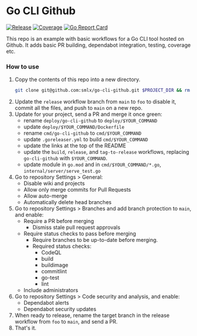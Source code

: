 # Go CLI Github

[![Release](https://github.com/smlx/go-cli-github/actions/workflows/release.yaml/badge.svg)](https://github.com/smlx/go-cli-github/actions/workflows/release.yaml)
[![Coverage](https://coveralls.io/repos/github/smlx/go-cli-github/badge.svg?branch=main)](https://coveralls.io/github/smlx/go-cli-github?branch=main)
[![Go Report Card](https://goreportcard.com/badge/github.com/smlx/go-cli-github)](https://goreportcard.com/report/github.com/smlx/go-cli-github)

This repo is an example with basic workflows for a Go CLI tool hosted on Github.
It adds basic PR building, dependabot integration, testing, coverage etc.

### How to use

1. Copy the contents of this repo into a new directory.
   ```bash
   git clone git@github.com:smlx/go-cli-github.git $PROJECT_DIR && rm -rf ./$PROJECT_DIR/.git
   ```
2. Update the `release` workflow branch from `main` to `foo` to disable it, commit all the files, and push to `main` on a new repo.
2. Update for your project, send a PR and merge it once green:
   * rename `deploy/go-cli-github` to `deploy/$YOUR_COMMAND`
   * update `deploy/$YOUR_COMMAND/Dockerfile`
   * rename `cmd/go-cli-github` to `cmd/$YOUR_COMMAND`
   * update `.goreleaser.yml` to build `cmd/$YOUR_COMMAND`
   * update the links at the top of the README
   * update the `build`, `release`, and `tag-to-release` workflows, replacing `go-cli-github` with `$YOUR_COMMAND`.
   * update module in `go.mod` and in `cmd/$YOUR_COMMAND/*.go`, `internal/server/serve_test.go`
3. Go to repository Settings > General:
   * Disable wiki and projects
   * Allow only merge commits for Pull Requests
   * Allow auto-merge
   * Automatically delete head branches
4. Go to repository Settings > Branches and add branch protection to `main`, and enable:
   * Require a PR before merging
     * Dismiss stale pull request approvals
   * Require status checks to pass before merging
     * Require branches to be up-to-date before merging.
     * Required status checks:
       * CodeQL
       * build
       * buildimage
       * commitlint
       * go-test
       * lint
   * Include administrators
5. Go to repository Settings > Code security and analysis, and enable:
   * Dependabot alerts
   * Dependabot security updates
6. When ready to release, rename the target branch in the release workflow from `foo` to `main`, and send a PR.
7. That's it.
